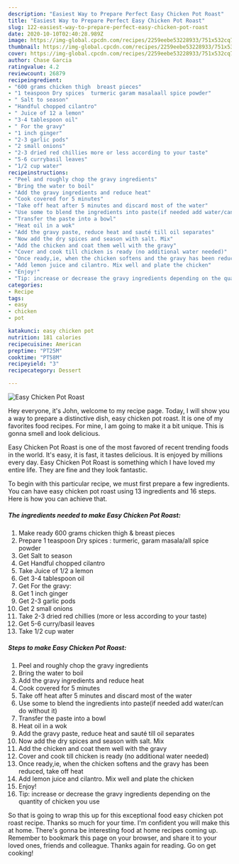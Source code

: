 ```yaml
---
description: "Easiest Way to Prepare Perfect Easy Chicken Pot Roast"
title: "Easiest Way to Prepare Perfect Easy Chicken Pot Roast"
slug: 122-easiest-way-to-prepare-perfect-easy-chicken-pot-roast
date: 2020-10-10T02:40:28.989Z
image: https://img-global.cpcdn.com/recipes/2259eebe53228933/751x532cq70/easy-chicken-pot-roast-recipe-main-photo.jpg
thumbnail: https://img-global.cpcdn.com/recipes/2259eebe53228933/751x532cq70/easy-chicken-pot-roast-recipe-main-photo.jpg
cover: https://img-global.cpcdn.com/recipes/2259eebe53228933/751x532cq70/easy-chicken-pot-roast-recipe-main-photo.jpg
author: Chase Garcia
ratingvalue: 4.2
reviewcount: 26879
recipeingredient:
- "600 grams chicken thigh  breast pieces"
- "1 teaspoon Dry spices  turmeric garam masalaall spice powder"
- " Salt to season"
- "Handful chopped cilantro"
- " Juice of 12 a lemon"
- "3-4 tablespoon oil"
- " For the gravy"
- "1 inch ginger"
- "2-3 garlic pods"
- "2 small onions"
- "2-3 dried red chillies more or less according to your taste"
- "5-6 currybasil leaves"
- "1/2 cup water"
recipeinstructions:
- "Peel and roughly chop the gravy ingredients"
- "Bring the water to boil"
- "Add the gravy ingredients and reduce heat"
- "Cook covered for 5 minutes"
- "Take off heat after 5 minutes and discard most of the water"
- "Use some to blend the ingredients into paste(if needed add water/can do without it)"
- "Transfer the paste into a bowl"
- "Heat oil in a wok"
- "Add the gravy paste, reduce heat and sauté till oil separates"
- "Now add the dry spices and season with salt. Mix"
- "Add the chicken and coat them well with the gravy"
- "Cover and cook till chicken is ready (no additional water needed)"
- "Once ready,ie, when the chicken softens and the gravy has been reduced, take off heat"
- "Add lemon juice and cilantro. Mix well and plate the chicken"
- "Enjoy!"
- "Tip: increase or decrease the gravy ingredients depending on the quantity of chicken you use"
categories:
- Recipe
tags:
- easy
- chicken
- pot

katakunci: easy chicken pot 
nutrition: 181 calories
recipecuisine: American
preptime: "PT25M"
cooktime: "PT58M"
recipeyield: "3"
recipecategory: Dessert

---
```



![Easy Chicken Pot Roast](https://img-global.cpcdn.com/recipes/2259eebe53228933/751x532cq70/easy-chicken-pot-roast-recipe-main-photo.jpg)

Hey everyone, it's John, welcome to my recipe page. Today, I will show you a way to prepare a distinctive dish, easy chicken pot roast. It is one of my favorites food recipes. For mine, I am going to make it a bit unique. This is gonna smell and look delicious.



Easy Chicken Pot Roast is one of the most favored of recent trending foods in the world. It's easy, it is fast, it tastes delicious. It is enjoyed by millions every day. Easy Chicken Pot Roast is something which I have loved my entire life. They are fine and they look fantastic.


To begin with this particular recipe, we must first prepare a few ingredients. You can have easy chicken pot roast using 13 ingredients and 16 steps. Here is how you can achieve that.

<!--inarticleads1-->

##### The ingredients needed to make Easy Chicken Pot Roast:

1. Make ready 600 grams chicken thigh &amp; breast pieces
1. Prepare 1 teaspoon Dry spices : turmeric, garam masala/all spice powder
1. Get  Salt to season
1. Get Handful chopped cilantro
1. Take  Juice of 1/2 a lemon
1. Get 3-4 tablespoon oil
1. Get  For the gravy:
1. Get 1 inch ginger
1. Get 2-3 garlic pods
1. Get 2 small onions
1. Take 2-3 dried red chillies (more or less according to your taste)
1. Get 5-6 curry/basil leaves
1. Take 1/2 cup water




<!--inarticleads2-->

##### Steps to make Easy Chicken Pot Roast:

1. Peel and roughly chop the gravy ingredients
1. Bring the water to boil
1. Add the gravy ingredients and reduce heat
1. Cook covered for 5 minutes
1. Take off heat after 5 minutes and discard most of the water
1. Use some to blend the ingredients into paste(if needed add water/can do without it)
1. Transfer the paste into a bowl
1. Heat oil in a wok
1. Add the gravy paste, reduce heat and sauté till oil separates
1. Now add the dry spices and season with salt. Mix
1. Add the chicken and coat them well with the gravy
1. Cover and cook till chicken is ready (no additional water needed)
1. Once ready,ie, when the chicken softens and the gravy has been reduced, take off heat
1. Add lemon juice and cilantro. Mix well and plate the chicken
1. Enjoy!
1. Tip: increase or decrease the gravy ingredients depending on the quantity of chicken you use




So that is going to wrap this up for this exceptional food easy chicken pot roast recipe. Thanks so much for your time. I'm confident you will make this at home. There's gonna be interesting food at home recipes coming up. Remember to bookmark this page on your browser, and share it to your loved ones, friends and colleague. Thanks again for reading. Go on get cooking!
